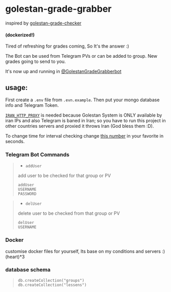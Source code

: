 # golestan-grade-grabber
inspired by [golestan-grade-checker](https://github.com/alitoufighi/golestan-grade-checker)
#### (dockerized!)

Tired of refreshing for grades coming, So It's the answer :) 

The Bot can be used from Telegram PVs or can be added to group. New grades going to send to you.

It's now up and running in [@GolestanGradeGrabberbot](https://t.me/GolestanGradeGrabberbot)
## usage:
First create a ```.env``` file from ```.evn.example```. Then put your mongo database info and Telegram Token.

[```IRAN_HTTP_PROXY```](https://github.com/MrMohebi/golestan-grade-grabber/blob/master/.env.example#L9) is needed because Golestan System is ONLY available by iran IPs and also Telegram is baned in Iran; so you have to run this project in other countries servers and proxied it throws Iran (God bless them :D).

To change time for interval checking
change [this number](https://github.com/MrMohebi/golestan-grade-grabber/blob/master/main.py#L9) in your favorite in seconds.
### Telegram Bot Commands
> - ```addUser```
> 
> add user to be checked for that group or PV
> 
> ```
> addUser
> USERNAME
> PASSWORD  
> ```

> - ```delUser```
> 
> delete user to be checked from that group or PV
> 
> ```
> delUser
> USERNAME
> ```


### Docker
customise docker files for yourself, Its base on my conditions and servers :) (heart)*3 

### database schema
> ```mongodb
> db.createCollection("groups")
> db.createCollection("lessens")
>```